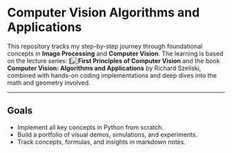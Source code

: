 # Computer Vision Algorithms and Applications

This repository tracks my step-by-step journey through foundational concepts in **Image Processing** and **Computer Vision**. The learning is based on the lecture series: **[![First Principles of Computer Vision](https://fpcv.cs.columbia.edu/)** and the book **Computer Vision: Algorithms and Applications** by Richard Szeliski, combined with hands-on coding implementations and deep dives into the math and geometry involved.

---

## Goals

- Implement all key concepts in Python from scratch.
- Build a portfolio of visual demos, simulations, and experiments.
- Track concepts, formulas, and insights in markdown notes.

